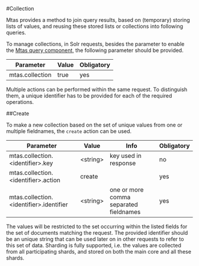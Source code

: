 #Collection

Mtas provides a method to join query results, based on (temporary) storing lists of values, and reusing these stored lists or collections into following queries.  

To manage collections, in Solr requests, besides the parameter to enable the [Mtas query component](search_component.html), the following parameter should be provided.

| Parameter             | Value  | Obligatory  |
|-----------------------|--------|-------------|
| mtas.collection       | true   | yes         |

Multiple actions can be performed within the same request. To distinguish them, a unique identifier has to be provided for each of the required operations. 

##Create

To make a new collection based on the set of unique values from one or multiple fieldnames, the `create` action can be used.

| Parameter                                       | Value        | Info                           | Obligatory  |
|-------------------------------------------------|--------------|--------------------------------|-------------|
| mtas.collection.\<identifier\>.key         | \<string\>   | key used in response           | no          |
| mtas.collection.\<identifier\>.action        | create   |           | yes         |
| mtas.collection.\<identifier\>.identifier      | \<string\>   | one or more comma separated fieldnames     | yes         |

The values will be restricted to the set occurring within the listed fields for the set of documents matching the request. The provided identifier should be an unique string that can be used later on in other requests to refer to this set of data. Sharding is fully supported, i.e. the values are collected from all participating shards, and stored on both the main core and all these shards.



